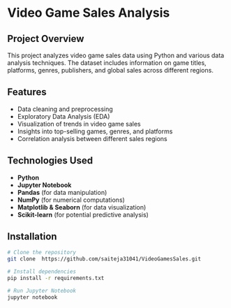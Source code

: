 # Video Game Sales Analysis

## Project Overview
This project analyzes video game sales data using Python and various data analysis techniques. The dataset includes information on game titles, platforms, genres, publishers, and global sales across different regions.

## Features
- Data cleaning and preprocessing
- Exploratory Data Analysis (EDA)
- Visualization of trends in video game sales
- Insights into top-selling games, genres, and platforms
- Correlation analysis between different sales regions

## Technologies Used
- **Python**
- **Jupyter Notebook**
- **Pandas** (for data manipulation)
- **NumPy** (for numerical computations)
- **Matplotlib & Seaborn** (for data visualization)
- **Scikit-learn** (for potential predictive analysis)

## Installation
```sh
# Clone the repository
git clone  https://github.com/saiteja31041/VideoGamesSales.git

# Install dependencies
pip install -r requirements.txt

# Run Jupyter Notebook
jupyter notebook
